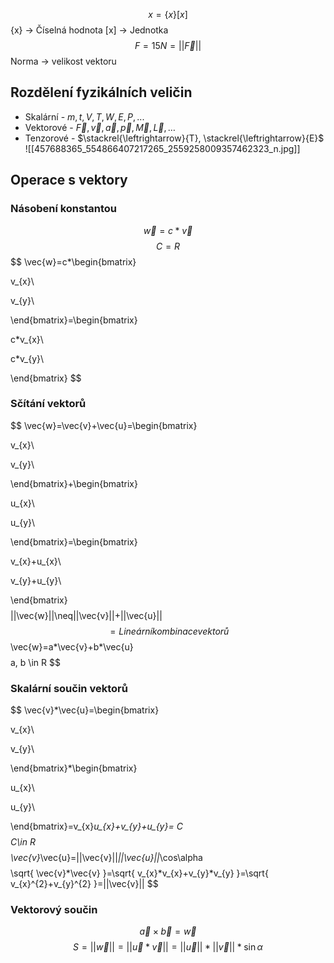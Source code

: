 $$
x=\{x\}[x]
$$
{x} -> Číselná hodnota
\[x] -> Jednotka
$$
F=15N=||\vec{F}||
$$
Norma -> velikost vektoru
## Rozdělení fyzikálních veličin
- Skalární - $m, t, V, T, W, E, P, ...$
- Vektorové - $\vec{F}, \vec{v}, \vec{a}, \vec{p}, \vec{M}, \vec{L}, \dots$
- Tenzorové - $\stackrel{\leftrightarrow}{T}, \stackrel{\leftrightarrow}{E}$
![[457688365_554866407217265_2559258009357462323_n.jpg]]
## Operace s vektory
### Násobení konstantou
$$
\vec{w}=c*\vec{v}
$$
$$
C=R
$$
$$
\vec{w}=c*\begin{bmatrix}

v_{x}\\

v_{y}\\

\end{bmatrix}=\begin{bmatrix}

c*v_{x}\\

c*v_{y}\\

\end{bmatrix}
$$
### Sčítání vektorů
$$
\vec{w}=\vec{v}+\vec{u}=\begin{bmatrix}

v_{x}\\

v_{y}\\

\end{bmatrix}+\begin{bmatrix}

u_{x}\\

u_{y}\\

\end{bmatrix}=\begin{bmatrix}

v_{x}+u_{x}\\

v_{y}+u_{y}\\

\end{bmatrix}
$$
$$
||\vec{w}||\neq||\vec{v}||+||\vec{u}||
$$
= Lineární kombinace vektorů
$$
\vec{w}=a*\vec{v}+b*\vec{u}
$$
$$
a, b \in R
$$
### Skalární součin vektorů
$$
\vec{v}*\vec{u}=\begin{bmatrix}

v_{x}\\

v_{y}\\

\end{bmatrix}*\begin{bmatrix}

u_{x}\\

u_{y}\\

\end{bmatrix}=v_{x}*u_{x}+v_{y}+u_{y}= C
$$
$$
C\in R
$$
$$
\vec{v}*\vec{u}=||\vec{v}||*||\vec{u}||*\cos\alpha
$$
$$
\sqrt{ \vec{v}*\vec{v} }=\sqrt{ v_{x}*v_{x}+v_{y}*v_{y} }=\sqrt{ v_{x}^{2}+v_{y}^{2} }=||\vec{v}||
$$
### Vektorový součin
$$
\vec{a}\times\vec{b}=\vec{w}
$$
$$
S=||\vec{w}||=||\vec{u}*\vec{v}||=||\vec{u}||*||\vec{v}||*\sin\alpha
$$
